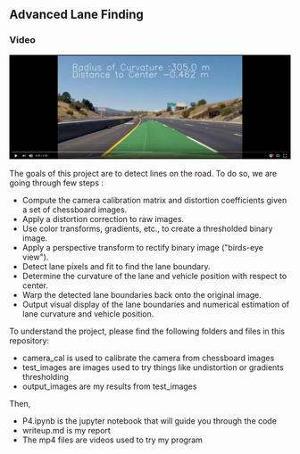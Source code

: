 ## Advanced Lane Finding
### Video

[![VIDEO](output_images/output_0_vid.png)](https://youtu.be/kbBQ9NtkEZ4 "Advanced Lane Line Finding")


The goals of this project are to detect lines on the road. To do so, we are going through few steps :

* Compute the camera calibration matrix and distortion coefficients given a set of chessboard images.
* Apply a distortion correction to raw images.
* Use color transforms, gradients, etc., to create a thresholded binary image.
* Apply a perspective transform to rectify binary image ("birds-eye view").
* Detect lane pixels and fit to find the lane boundary.
* Determine the curvature of the lane and vehicle position with respect to center.
* Warp the detected lane boundaries back onto the original image.
* Output visual display of the lane boundaries and numerical estimation of lane curvature and vehicle position.

To understand the project, please find the following folders and files in this repository:
* camera_cal is used to calibrate the camera from chessboard images
* test_images are images used to try things like undistortion or gradients thresholding
* output_images are my results from test_images

Then,

* P4.ipynb is the jupyter notebook that will guide you through the code
* writeup.md is my report
* The mp4 files are videos used to try my program
